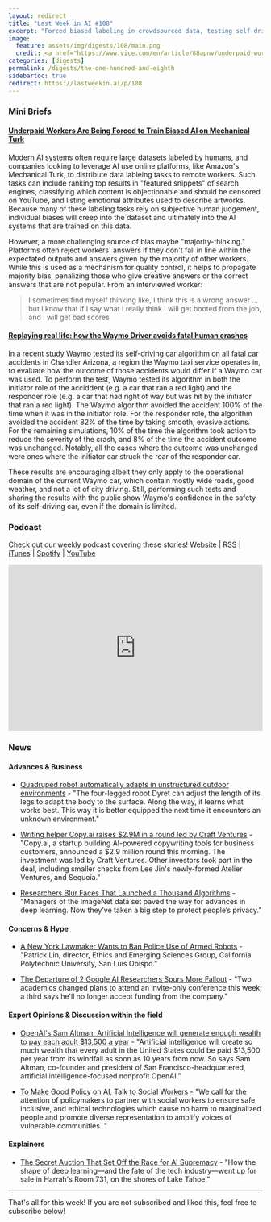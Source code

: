 ```yaml
---
layout: redirect
title: "Last Week in AI #108"
excerpt: "Forced biased labeling in crowdsourced data, testing self-driving cars on past crashes, and more!"
image: 
  feature: assets/img/digests/108/main.png
  credit: <a href="https://www.vice.com/en/article/88apnv/underpaid-workers-are-being-forced-to-train-biased-ai-on-mechanical-turk"> Shutterstock via VICE </a>
categories: [digests]
permalink: /digests/the-one-hundred-and-eighth
sidebartoc: true
redirect: https://lastweekin.ai/p/108
---
```


### Mini Briefs

#### [Underpaid Workers Are Being Forced to Train Biased AI on Mechanical Turk](https://www.vice.com/en/article/88apnv/underpaid-workers-are-being-forced-to-train-biased-ai-on-mechanical-turk)

Modern AI systems often require large datasets labeled by humans, and companies looking to leverage AI use online platforms, like Amazon's Mechanical Turk, to distribute data lableing tasks to remote workers. 
Such tasks can include ranking top results in "featured snippets" of search engines, classifying which content is objectionable and should be censored on YouTube, and listing emotional attributes used to describe artworks.
Because many of these labeling tasks rely on subjective human judgement, individual biases will creep into the dataset and ultimately into the AI systems that are trained on this data.

However, a more challenging source of bias maybe "majority-thinking."
Platforms often reject workers' answers if they don't fall in line within the expectated outputs and answers given by the majority of other workers.
While this is used as a mechanism for quality control, it helps to propagate majority bias, penalizing those who give creative answers or the correct answers that are not popular.
From an interviewed worker:

> I sometimes find myself thinking like, I think this is a wrong answer ... but I know that if I say what I really think I will get booted from the job, and I will get bad scores

#### [Replaying real life: how the Waymo Driver avoids fatal human crashes](https://ltad.com/news/replaying-real-life-how-the-waymo-driver-avoids-fatal-human-crashes.html)

In a recent study Waymo tested its self-driving car algorithm on all fatal car accidents in Chandler Arizona, a region the Waymo taxi service operates in, to evaluate how the outcome of those accidents would differ if a Waymo car was used.
To perform the test, Waymo tested its algorithm in both the initiator role of the acciddent (e.g. a car that ran a red light) and the responder role (e.g. a car that had right of way but was hit by the initiator that ran a red light).
The Waymo algorithm avoided the accident 100% of the time when it was in the initiator role.
For the responder role, the algorithm avoided the accident 82% of the time by taking smooth, evasive actions.
For the remaining simulations, 10% of the time the algorithm took action to reduce the severity of the crash, and 8% of the time the accident outcome was unchanged.
Notably, all the cases where the outcome was unchanged were ones where the initiator car struck the rear of the responder car.

These results are encouraging albeit they only apply to the operational domain of the current Waymo car, which contain mostly wide roads, good weather, and not a lot of city driving.
Still, performing such tests and sharing the results with the public show Waymo's confidence in the safety of its self-driving car, even if the domain is limited.

### Podcast

Check out our weekly podcast covering these stories!
[Website](https://aitalk.podbean.com) \|
[RSS](https://feed.podbean.com/aitalk/feed.xml) \| 
[iTunes](https://podcasts.apple.com/us/podcast/lets-talk-ai/id1502782720) \|
[Spotify](https://open.spotify.com/show/17HiNdxcoKJLLNibIAyUch) \| 
[YouTube](https://www.youtube.com/channel/UCKARTq-t5SPMzwtft8FWwnA)
<iframe title="Let's Talk AI" id="multi_iframe" class="podcast_embed"
 src="https://www.podbean.com/media/player/multi?playlist=http%3A%2F%2Fplaylist.podbean.com%2F7703921%2Fplaylist_multi.xml&vjs=1&kdsowie31j4k1jlf913=4975ccdd28d39e38bf5a1ccaf0c6ca4337fa996b&size=430&skin=9&episode_list_bg=%23ffffff&bg_left=%23000000&bg_mid=%230c5056&bg_right=%232a1844&podcast_title_color=%23c4c4c4&episode_title_color=%23ffffff&auto=0&share=1&fonts=Helvetica&download=0&rtl=0&show_playlist_recent_number=10&pbad=1" 
 scrolling="yes" allowfullscreen="" width="100%" height="330" frameborder="0"></iframe>

### News
#### Advances & Business

* [Quadruped robot automatically adapts in unstructured outdoor environments](https://techxplore.com/news/2021-03-quadruped-robot-automatically-unstructured-outdoor.html) - "The four-legged robot Dyret can adjust the length of its legs to adapt the body to the surface. Along the way, it learns what works best. This way it is better equipped the next time it encounters an unknown environment."

* [Writing helper Copy.ai raises $2.9M in a round led by Craft Ventures](https://techcrunch.com/2021/03/17/gpt-3-powered-copy-ai-raises-2-9m-in-a-round-led-by-craft-ventures/) - "Copy.ai, a startup building AI-powered copywriting tools for business customers, announced a $2.9 million round this morning. The investment was led by Craft Ventures. Other investors took part in the deal, including smaller checks from Lee Jin's newly-formed Atelier Ventures, and Sequoia."

* [Researchers Blur Faces That Launched a Thousand Algorithms](https://www.wired.com/story/researchers-blur-faces-launched-thousand-algorithms/) - "Managers of the ImageNet data set paved the way for advances in deep learning. Now they’ve taken a big step to protect people’s privacy."

#### Concerns & Hype

* [A New York Lawmaker Wants to Ban Police Use of Armed Robots](https://www.wired.com/story/new-york-lawmaker-wants-ban-police-armed-robots/) - "Patrick Lin, director, Ethics and Emerging Sciences Group, California Polytechnic University, San Luis Obispo."

* [The Departure of 2 Google AI Researchers Spurs More Fallout](https://www.wired.com/story/departures-2-google-ai-researchers-spur-fallout/) - "Two academics changed plans to attend an invite-only conference this week; a third says he'll no longer accept funding from the company."

#### Expert Opinions & Discussion within the field

* [OpenAI's Sam Altman: Artificial Intelligence will generate enough wealth to pay each adult $13,500 a year](https://www.cnbc.com/2021/03/17/openais-altman-ai-will-make-wealth-to-pay-all-adults-13500-a-year.html) - "Artificial intelligence will create so much wealth that every adult in the United States could be paid $13,500 per year from its windfall as soon as 10 years from now. So says Sam Altman, co-founder and president of San Francisco-headquartered, artificial intelligence-focused nonprofit OpenAI."

* [To Make Good Policy on AI, Talk to Social Workers](https://techpolicy.press/to-make-good-policy-on-ai-talk-to-social-workers/) - "We call for the attention of policymakers to partner with social workers to ensure safe, inclusive, and ethical technologies which cause no harm to marginalized people and promote diverse representation to amplify voices of vulnerable communities. "

#### Explainers

* [The Secret Auction That Set Off the Race for AI Supremacy](https://www.wired.com/story/secret-auction-race-ai-supremacy-google-microsoft-baidu/) - "How the shape of deep learning—and the fate of the tech industry—went up for sale in Harrah's Room 731, on the shores of Lake Tahoe."

<hr>

That's all for this week! If you are not subscribed and liked this, feel free to subscribe below!
